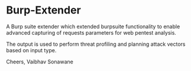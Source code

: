 # Burp-Extender

A Burp suite extender which extended burpsuite functionality to enable advanced capturing of requests parameters for web pentest analysis.

The output is used to perform threat profiling and planning attack vectors based on input type.

Cheers,
Vaibhav Sonawane
